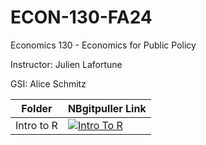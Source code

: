 # ECON-130-FA24
Economics 130 - Economics for Public Policy

Instructor: Julien Lafortune

GSI: Alice Schmitz

| Folder  | NBgitpuller Link  |  
|---|---|
| Intro to R | [![Intro To R](https://img.shields.io/badge/Launch-UCB%20Datahub-blue.svg)](https://datahub.berkeley.edu/hub/user-redirect/git-pull?repo=https%3A%2F%2Fgithub.com%2Fds-modules%2FECON-130-FA24&urlpath=tree%2FECON-130-FA24%2FIntroToR%2F&branch=main) |
